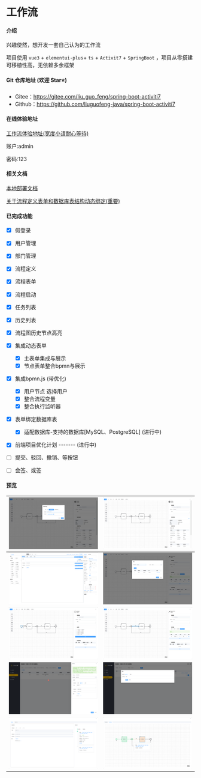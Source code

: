 # 工作流

#### 介绍

兴趣使然，想开发一套自己认为的工作流

项目使用 `vue3` + `elementui-plus`+ `ts` + `Activit7` + `SpringBoot` ，项目从零搭建 可移植性高，无依赖多余框架

#### Git 仓库地址 (欢迎 Star⭐)

- Gitee：https://gitee.com/liu_guo_feng/spring-boot-activiti7
- Github：https://github.com/liuguofeng-java/spring-boot-activiti7

#### 在线体验地址

[工作流体验地址(宽度小请耐心等待)](http://119.3.177.255/)

账户:admin

密码:123

#### 相关文档

[本地部署文档](./document/deploy.md)

[关于流程定义表单和数据库表结构动态绑定(重要)](./document/bpmnDataTable.md)

#### 已完成功能

- [x] 假登录

- [x] 用户管理

- [x] 部门管理

- [x] 流程定义

- [x] 流程表单

- [x] 流程启动

- [x] 任务列表

- [x] 历史列表

- [x] 流程图历史节点高亮

- [x] 集成动态表单
  - [x] 主表单集成与展示
  - [x] 节点表单整合bpmn与展示
  
- [x] 集成bpmn.js (带优化)
  - [x] 用户节点 选择用户
  - [x] 整合流程变量
  - [x] 整合执行监听器
  
- [x] 表单绑定数据库表
  - [x] 适配数据库-支持的数据库[MySQL、PostgreSQL] (进行中)
- [x] 前端项目优化计划 ------- (进行中)
  
- [ ] 提交、驳回、撤销、等按钮

- [ ] 会签、或签


####  预览

| ![](images/dataTableSetting.png) | ![](images/bindTable.png)         |
| -------------------------------- | --------------------------------- |
| ![](images/form.png)             | ![](images/executionListener.png) |
| ![](images/mainForm.png)         | ![](images/condition.png)         |
| ![](images/start.png)            | ![](images/approve.png)           |
| ![](images/log.png)              | ![](images/flow.png)              |

























